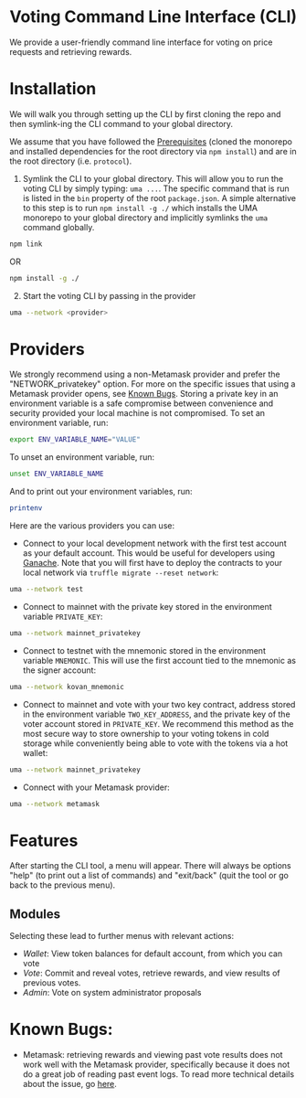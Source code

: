 # Voting Command Line Interface (CLI)

We provide a user-friendly command line interface for voting on price requests and retrieving rewards.

# Installation

We will walk you through setting up the CLI by first cloning the repo and then symlink-ing the CLI command to your global directory.

We assume that you have followed the [Prerequisites](./prerequisites.md) (cloned the monorepo and installed dependencies for the root directory via `npm install`) and are in the root directory (i.e. `protocol`).

1. Symlink the CLI to your global directory. This will allow you to run the voting CLI by simply typing: `uma ...`. The specific command that is run is listed in the `bin` property of the root `package.json`. A simple alternative to this step is to run `npm install -g ./` which installs the UMA monorepo to your global directory and implicitly symlinks the `uma` command globally.

```sh
npm link
```
OR
```sh
npm install -g ./
```

2. Start the voting CLI by passing in the provider

```sh
uma --network <provider>
```

# Providers

We strongly recommend using a non-Metamask provider and prefer the "NETWORK_privatekey" option. For more on the specific issues that using a Metamask provider opens, see [Known Bugs](#known-bugs). Storing a private key in an environment variable is a safe compromise between convenience and security provided your local machine is not compromised. To set an environment variable, run:
```sh
export ENV_VARIABLE_NAME="VALUE"
```
To unset an environment variable, run:
```sh
unset ENV_VARIABLE_NAME
```
And to print out your environment variables, run:
```sh
printenv
```

Here are the various providers you can use:

- Connect to your local development network with the first test account as your default account. This would be useful for developers using [Ganache](https://github.com/trufflesuite/ganache). Note that you will first have to deploy the contracts to your local network via `truffle migrate --reset network`:

```sh
uma --network test
```

- Connect to mainnet with the private key stored in the environment variable `PRIVATE_KEY`:

```sh
uma --network mainnet_privatekey
```

- Connect to testnet with the mnemonic stored in the environment variable `MNEMONIC`. This will use the first account tied to the mnemonic as the signer account:

```sh
uma --network kovan_mnemonic
```

- Connect to mainnet and vote with your two key contract, address stored in the environment variable `TWO_KEY_ADDRESS`, and the private key of the voter account stored in `PRIVATE_KEY`. We recommend this method as the most secure way to store ownership to your voting tokens in cold storage while conveniently being able to vote with the tokens via a hot wallet:

```sh
uma --network mainnet_privatekey
```

- Connect with your Metamask provider:

```sh
uma --network metamask
```

# Features

After starting the CLI tool, a menu will appear. There will always be options "help" (to print out a list of commands) and "exit/back" (quit the tool or go back to the previous menu). 

## Modules

Selecting these lead to further menus with relevant actions:
- *Wallet*: View token balances for default account, from which you can vote
- *Vote*: Commit and reveal votes, retrieve rewards, and view results of previous votes.
- *Admin*: Vote on system administrator proposals

# Known Bugs:

- Metamask: retrieving rewards and viewing past vote results does not work well with the Metamask provider, specifically because it does not do a great job of reading past event logs. To read more technical details about the issue, go [here](https://github.com/UMAprotocol/protocol/issues/901).
